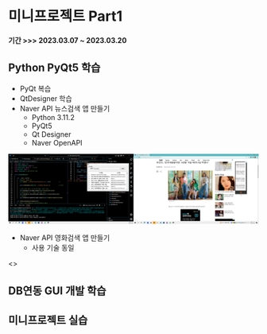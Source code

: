 # 미니프로젝트 Part1
#### 기간 >>> 2023.03.07 ~ 2023.03.20


## Python PyQt5 학습
- PyQt 복습
- QtDesigner 학습
- Naver API 뉴스검색 앱 만들기
  - Python 3.11.2
  - PyQt5
  - Qt Designer
  - Naver OpenAPI

![네이버뉴스앱](https://raw.githubusercontent.com/limchaeyeon8/MimiProjects/main/part1/stdPyQt/NaverNewsNewjeans.png)

<!--
<img src="https://raw.githubusercontent.com/limchaeyeon8/MimiProjects/main/part1/stdPyQt/NaverNewsNewjeans.png" width="800" />
-->

- Naver API 영화검색 앱 만들기
  - 사용 기술 동일

<>

## DB연동 GUI 개발 학습


## 미니프로젝트 실습
